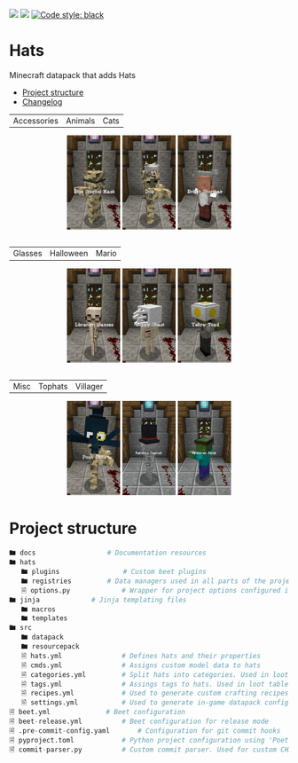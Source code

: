 ![](https://img.shields.io/github/license/orangeutan/babelbox)
![](https://img.shields.io/badge/pre--commit-enabled-green)
[![Code style: black](https://img.shields.io/badge/code%20style-black-000000.svg)](https://github.com/psf/black)

# Hats
Minecraft datapack that adds Hats

- [Project structure](#Project_structure)
- [Changelog](https://github.com/OrangeUtan/hats/blob/main/CHANGELOG.md)

<table align="center">
	<tr>
		<td>Accessories</td>
		<td>Animals</td>
		<td>Cats</td>
	</tr>
<table>
<div align="center">
	<img src="docs/img/showcase_accessories.gif" width="19%"/>
	<img src="docs/img/showcase_animals.gif" width="19%"/>
	<img src="docs/img/showcase_cats.gif" width="19%"/>
</div>
<table align="center">
	<tr>
		<td>Glasses</td>
		<td>Halloween</td>
		<td>Mario</td>
	</tr>
<table>
<div align="center">
	<img src="docs/img/showcase_glasses.gif" width="19%"/>
	<img src="docs/img/showcase_halloween.gif" width="19%"/>
	<img src="docs/img/showcase_mario.gif" width="19%"/>
</div>
<table align="center">
	<tr>
		<td>Misc</td>
		<td>Tophats</td>
		<td>Villager</td>
	</tr>
<table>
<div align="center">
	<img src="docs/img/showcase_misc.gif" width="19%"/>
	<img src="docs/img/showcase_tophats.gif" width="19%"/>
	<img src="docs/img/showcase_villager.gif" width="19%"/>
</div>

# Project structure
```python
🖿 docs					# Documentation resources
🖿 hats
   🖿 plugins				# Custom beet plugins
   🖿 registries			# Data managers used in all parts of the project
   🗎 options.py				# Wrapper for project options configured in beet.yml
🖿 jinja				# Jinja templating files
   🖿 macros
   🖿 templates
🖿 src
   🖿 datapack
   🖿 resourcepack
   🗎 hats.yml				# Defines hats and their properties
   🗎 cmds.yml				# Assigns custom model data to hats
   🗎 categories.yml			# Split hats into categories. Used in loot tables
   🗎 tags.yml				# Assings tags to hats. Used in loot tables
   🗎 recipes.yml			# Used to generate custom crafting recipes
   🗎 settings.yml			# Used to generate in-game datapack configuration
🗎 beet.yml				# Beet configuration
🗎 beet-release.yml			# Beet configuration for release mode
🗎 .pre-commit-config.yaml 		# Configuration for git commit hooks
🗎 pyproject.toml			# Python project configuration using 'Poetry'
🗎 commit-parser.py			# Custom commit parser. Used for custom CHANGELOG generation
```
